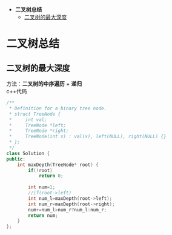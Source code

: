 * **二叉树总结**
  * [二叉树的最大深度](#二叉树的最大深度)
	
	
	
# 二叉树总结
## 二叉树的最大深度
方法：**二叉树的中序遍历** + **递归**  
 c++代码
```c++
/**
 * Definition for a binary tree node.
 * struct TreeNode {
 *     int val;
 *     TreeNode *left;
 *     TreeNode *right;
 *     TreeNode(int x) : val(x), left(NULL), right(NULL) {}
 * };
 */
class Solution {
public:
    int maxDepth(TreeNode* root) {
        if(!root)
            return 0;
        
        int num=1;
        //if(root->left)
        int num_l=maxDepth(root->left);
        int num_r=maxDepth(root->right);
        num+=num_l>num_r?num_l:num_r;
        return num;
    }
};
```
